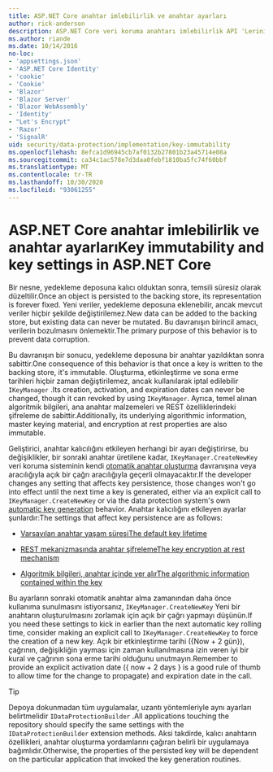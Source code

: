```yaml
---
title: ASP.NET Core anahtar imlebilirlik ve anahtar ayarları
author: rick-anderson
description: ASP.NET Core veri koruma anahtarı imlebilirlik API 'Lerinin uygulama ayrıntılarını öğrenin.
ms.author: riande
ms.date: 10/14/2016
no-loc:
- 'appsettings.json'
- 'ASP.NET Core Identity'
- 'cookie'
- 'Cookie'
- 'Blazor'
- 'Blazor Server'
- 'Blazor WebAssembly'
- 'Identity'
- "Let's Encrypt"
- 'Razor'
- 'SignalR'
uid: security/data-protection/implementation/key-immutability
ms.openlocfilehash: 8efca1d96945cb7af0132b27801b23a45714e08a
ms.sourcegitcommit: ca34c1ac578e7d3daa0febf1810ba5fc74f60bbf
ms.translationtype: MT
ms.contentlocale: tr-TR
ms.lasthandoff: 10/30/2020
ms.locfileid: "93061255"
---
```

# <a name="key-immutability-and-key-settings-in-aspnet-core"></a><span data-ttu-id="b35ee-103">ASP.NET Core anahtar imlebilirlik ve anahtar ayarları</span><span class="sxs-lookup"><span data-stu-id="b35ee-103">Key immutability and key settings in ASP.NET Core</span></span>

<span data-ttu-id="b35ee-104">Bir nesne, yedekleme deposuna kalıcı olduktan sonra, temsili süresiz olarak düzeltilir.</span><span class="sxs-lookup"><span data-stu-id="b35ee-104">Once an object is persisted to the backing store, its representation is forever fixed.</span></span> <span data-ttu-id="b35ee-105">Yeni veriler, yedekleme deposuna eklenebilir, ancak mevcut veriler hiçbir şekilde değiştirilemez.</span><span class="sxs-lookup"><span data-stu-id="b35ee-105">New data can be added to the backing store, but existing data can never be mutated.</span></span> <span data-ttu-id="b35ee-106">Bu davranışın birincil amacı, verilerin bozulmasını önlemektir.</span><span class="sxs-lookup"><span data-stu-id="b35ee-106">The primary purpose of this behavior is to prevent data corruption.</span></span>

<span data-ttu-id="b35ee-107">Bu davranışın bir sonucu, yedekleme deposuna bir anahtar yazıldıktan sonra sabittir.</span><span class="sxs-lookup"><span data-stu-id="b35ee-107">One consequence of this behavior is that once a key is written to the backing store, it's immutable.</span></span> <span data-ttu-id="b35ee-108">Oluşturma, etkinleştirme ve sona erme tarihleri hiçbir zaman değiştirilemez, ancak kullanılarak iptal edilebilir `IKeyManager` .</span><span class="sxs-lookup"><span data-stu-id="b35ee-108">Its creation, activation, and expiration dates can never be changed, though it can revoked by using `IKeyManager`.</span></span> <span data-ttu-id="b35ee-109">Ayrıca, temel alınan algoritmik bilgileri, ana anahtar malzemeleri ve REST özelliklerindeki şifreleme de sabittir.</span><span class="sxs-lookup"><span data-stu-id="b35ee-109">Additionally, its underlying algorithmic information, master keying material, and encryption at rest properties are also immutable.</span></span>

<span data-ttu-id="b35ee-110">Geliştirici, anahtar kalıcılığını etkileyen herhangi bir ayarı değiştirirse, bu değişiklikler, bir sonraki anahtar üretilene kadar, `IKeyManager.CreateNewKey` veri koruma sisteminin kendi [otomatik anahtar oluşturma](xref:security/data-protection/implementation/key-management#data-protection-implementation-key-management) davranışına veya aracılığıyla açık bir çağrı aracılığıyla geçerli olmayacaktır.</span><span class="sxs-lookup"><span data-stu-id="b35ee-110">If the developer changes any setting that affects key persistence, those changes won't go into effect until the next time a key is generated, either via an explicit call to `IKeyManager.CreateNewKey` or via the data protection system's own [automatic key generation](xref:security/data-protection/implementation/key-management#data-protection-implementation-key-management) behavior.</span></span> <span data-ttu-id="b35ee-111">Anahtar kalıcılığını etkileyen ayarlar şunlardır:</span><span class="sxs-lookup"><span data-stu-id="b35ee-111">The settings that affect key persistence are as follows:</span></span>

* [<span data-ttu-id="b35ee-112">Varsayılan anahtar yaşam süresi</span><span class="sxs-lookup"><span data-stu-id="b35ee-112">The default key lifetime</span></span>](xref:security/data-protection/implementation/key-management#data-protection-implementation-key-management)

* [<span data-ttu-id="b35ee-113">REST mekanizmasında anahtar şifreleme</span><span class="sxs-lookup"><span data-stu-id="b35ee-113">The key encryption at rest mechanism</span></span>](xref:security/data-protection/implementation/key-encryption-at-rest)

* [<span data-ttu-id="b35ee-114">Algoritmik bilgileri, anahtar içinde yer alır</span><span class="sxs-lookup"><span data-stu-id="b35ee-114">The algorithmic information contained within the key</span></span>](xref:security/data-protection/configuration/overview#changing-algorithms-with-usecryptographicalgorithms)

<span data-ttu-id="b35ee-115">Bu ayarların sonraki otomatik anahtar alma zamanından daha önce kullanıma sunulmasını istiyorsanız, `IKeyManager.CreateNewKey` Yeni bir anahtarın oluşturulmasını zorlamak için açık bir çağrı yapmayı düşünün.</span><span class="sxs-lookup"><span data-stu-id="b35ee-115">If you need these settings to kick in earlier than the next automatic key rolling time, consider making an explicit call to `IKeyManager.CreateNewKey` to force the creation of a new key.</span></span> <span data-ttu-id="b35ee-116">Açık bir etkinleştirme tarihi ({Now + 2 gün}), çağrının, değişikliğin yayması için zaman kullanılmasına izin veren iyi bir kural ve çağrının sona erme tarihi olduğunu unutmayın.</span><span class="sxs-lookup"><span data-stu-id="b35ee-116">Remember to provide an explicit activation date ({ now + 2 days } is a good rule of thumb to allow time for the change to propagate) and expiration date in the call.</span></span>

>[!TIP]
> <span data-ttu-id="b35ee-117">Depoya dokunmadan tüm uygulamalar, uzantı yöntemleriyle aynı ayarları belirtmelidir `IDataProtectionBuilder` .</span><span class="sxs-lookup"><span data-stu-id="b35ee-117">All applications touching the repository should specify the same settings with the `IDataProtectionBuilder` extension methods.</span></span> <span data-ttu-id="b35ee-118">Aksi takdirde, kalıcı anahtarın özellikleri, anahtar oluşturma yordamlarını çağıran belirli bir uygulamaya bağımlıdır.</span><span class="sxs-lookup"><span data-stu-id="b35ee-118">Otherwise, the properties of the persisted key will be dependent on the particular application that invoked the key generation routines.</span></span>
